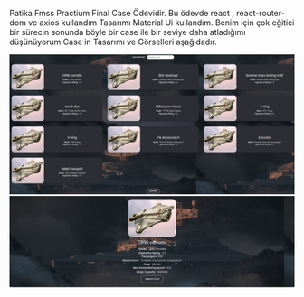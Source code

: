 Patika Fmss Practium Final Case Ödevidir. 
Bu ödevde react , react-router-dom ve axios kullandım 
Tasarımı Material Ui kullandım. 
Benim için çok eğitici bir sürecin sonunda böyle bir case ile bir seviye daha atladığımı düşünüyorum 
Case in Tasarımı ve Görselleri aşağıdadır.

<img src="./src/1.png" alt="img"/>
<img src="./src/2.png" alt="img"/>

